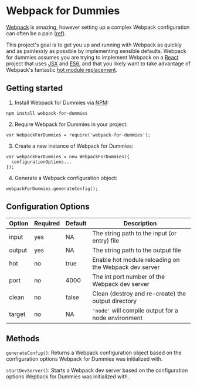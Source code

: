 # Webpack for Dummies

[Webpack](https://webpack.github.io/) is amazing, however setting up a complex Webpack configuration can often be a pain ([ref](https://twitter.com/iamdevloper/status/702464176954875904)).

This project's goal is to get you up and running with Webpack as quickly and as painlessly as possible by implementing sensible defaults. Webpack for dummies assumes you are trying to implement Webpack on a [React](https://facebook.github.io/react/) project that uses [JSX](https://facebook.github.io/jsx/) and [ES6](https://en.wikipedia.org/wiki/ECMAScript#6th_Edition), and that you likely want to take advantage of Webpack's fantastic [hot module replacement](https://webpack.github.io/docs/hot-module-replacement.html).

## Getting started

1. Install Webpack for Dummies via [NPM](https://www.npmjs.com/):
```
npm install webpack-for-dummies
```

2. Require Webpack for Dummies in your project:
```
var WebpackForDummies = require('webpack-for-dummies');
```

3. Create a new instance of Webpack for Dummies:
```
var webpackForDummies = new WebpackForDummies({
  configurationOptions...
});
```

4. Generate a Webpack configuration object:
```
webpackForDummies.generateConfig();
```

## Configuration Options

| Option | Required | Default | Description |
| --- | --- | --- | --- |
| input | yes | NA | The string path to the input (or entry) file |
| output | yes | NA | The string path to the output file |
| hot | no | true | Enable hot module reloading on the Webpack dev server |
| port | no | 4000 | The int port number of the Webpack dev server |
| clean | no | false | Clean (destroy and re-create) the output directory |
| target | no | NA | `'node'` will compile output for a node environment |

## Methods

`generateConfig()`: Returns a Webpack configuration object based on the configuration options Webpack for Dummies was initialized with.

`startDevServer()`: Starts a Webpack dev server based on the configuration options Wepback for Dummies was initialized with.
